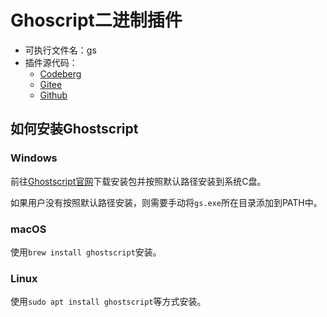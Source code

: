 # Ghoscript二进制插件
+ 可执行文件名：gs
+ 插件源代码：
  - [Codeberg](https://codeberg.org/XmacsLabs/mogan/src/branch/branch-1.2/TeXmacs/plugins/binary/progs/binary/gs.scm)
  - [Gitee](https://gitee.com/XmacsLabs/mogan/blob/branch-1.2/TeXmacs/plugins/binary/progs/binary/gs.scm)
  - [Github](https://github.com/XmacsLabs/mogan/blob/branch-1.2/TeXmacs/plugins/binary/progs/binary/gs.scm)

## 如何安装Ghostscript
### Windows
前往[Ghostscript官网](https://www.ghostscript.com)下载安装包并按照默认路径安装到系统C盘。

如果用户没有按照默认路径安装，则需要手动将`gs.exe`所在目录添加到PATH中。

### macOS
使用`brew install ghostscript`安装。

### Linux
使用`sudo apt install ghostscript`等方式安装。
